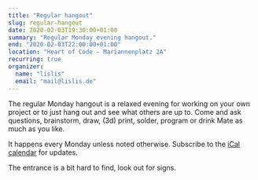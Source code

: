 ```yaml
---
title: "Regular hangout"
slug: regular-hangout
date: 2020-02-03T19:30:00+01:00
summary: "Regular Monday evening hangout."
end: "2020-02-03T22:00:00+01:00"
location: "Heart of Code - Mariannenplatz 2A"
recurring: true
organizer:
  name: "lislis"
  email: "mail@lislis.de"
---
```


The regular Monday hangout is a relaxed evening for working on your own project or to just hang out and see what others are up to.
Come and ask questions, brainstorm, draw, (3d) print, solder, program or drink Mate as much as you like.

It happens every Monday unless noted otherwise. Subscribe to the [iCal calendar](/event/index.ics) for updates.

The entrance is a bit hard to find, look out for signs.
